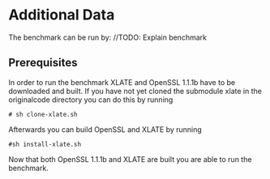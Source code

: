 # Additional Data

The benchmark can be run by:
//TODO: Explain benchmark

## Prerequisites

In order to run the benchmark XLATE and OpenSSL 1.1.1b have to be downloaded and built. If you have not yet cloned the submodule xlate in the originalcode directory you can do this by running

	# sh clone-xlate.sh


Afterwards you can build OpenSSL and XLATE by running

	#sh install-xlate.sh


Now that both OpenSSL 1.1.1b and XLATE are built you are able to run the benchmark.
